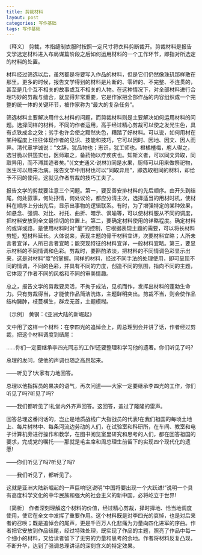 ```yaml
---
title: 剪裁材料
layout: post
categories: 写作基础
tags: 写作基础
---
```


〔释义〕 剪裁，本指缝制衣服时按照一定尺寸将衣料剪断裁开。剪裁材料是报告文学选定材料进入布局谋篇阶段之后如何运用材料的一个工作环节，即指对所选定的材料的处置。

材料经过筛选以后，虽然都是将要写入作品的材料，但是它们仍然像珠玑那样散在那里。更多的时候，报告文学得到的材料是片断的、零碎的、不完整、不连贯的，甚至是几个互不相关的故事或互不相关的人物。在这种情况下，对全部材料进行合理巧妙的剪裁与缝合，就显得非常重要，它是作家把全部作品的内容组织成一个完整的统一体的关键环节，被作家称为“最大的复杂任务”。

筛选材料主要解决用什么材料的问题，而剪裁材料则是主要解决如何运用材料的问题。选择同样的材料，不同的作者运用，高手经过精心剪裁可以使之发光生色，具有点铁成金之效；劣手也许会使之黯然失色，糟踏了好材料。可以说，如何用材在某种程度上往往体现作者的见识、技能和技巧，它可以因时、因地、因文、因人而异。清代章学诚说：“文辞，犹品物也；志识，犹工师也。橙橘楂梅，庖人得之，选甘脆以供笾实也，医师取之，备药物以疗疾疢也。知斯义者，可以同文异取，同取异用，而不滞其迹者矣。”(《文史通义·说林》)同是水果，厨师可以用来做祭祀物，医生可以用来治病。报告文学中用材也可以“同取异用”，即选取相同的材料，却给予不同的使用。这就见作者剪裁的技巧工夫了。

报告文学的剪裁要注意三个问题。第一，要妥善安排材料的先后顺序。由开头到结尾，何处叙事，何处抒情，何处议论，都应分清主次，选择适当的用材时机，使材料在顺序上分出先后，显示出事物的逻辑联系。有时，为了增强特定的某种效果，如悬念、强调、对比、衬托、曲折、暗示、讽喻等，可以使材料服从不同的调度，把材料安放到全文最恰切的位置上。第二，要确定材料使用的详略程度。确定材料的或详或路，是使用材料时对“量”的控制，它根据表现主题的需要，可以将长材料剪短，短材料延长。大体说来，表现主题的骨干材料宜详，次要材料宜略；人所未言者宜详，人所已言者宜略；能突现特征的材料宜详，一般材料宜略。第三，要显示材料的不同情调和色彩。剪裁时，要斟酌浓淡，把材料的不同情调色彩显示出来，这是对材料“度”的掌握。同样的材料，经过不同手法的处理使用，即可呈现不同的情调，不同的色彩，并具有不同的力度，创造不同的氛围，指向不同的主题，它体现了作者不同的风格和不同的审美情趣。

总之，报告文学的剪裁要灵活，不拘于成法，见机而作，发挥出材料的蓬勃生命力。只有剪裁得当，才能使作品简洁洗炼，主题鲜明突出。剪裁不当，则会使作品结构臃肿，枝蔓横生，群龙无首，主题模糊。

〔示例〕 黄钢：《亚洲大陆的新崛起》

文中用了这样一个材料：在李四光的追悼会上，周总理到会并讲了话，作者经过剪裁，把这个材料调度到结尾：

……你们一定要继承李四光同志的工作!还要整理和学习他的遗著。你们听见了吗?

总理的发问，使他的声调也随之高昂起来。

——听见了!大家有力地回答。

总理以他指挥员的果决的语气，再次问道——大家一定要继承李四光的工作，你们听见了吗?听见了吗?

——我们都听见了!礼堂内外齐声回答。这回答，盖过了隆隆的雷声。

回答总理这番问话的，岂止是地质战线广大指战员的代表!在我们祖国的每顷土地上、每片树林中、每条河流边劳动的人们，在试验室和科研所，在车间、教室和电子计算机旁进行操作和教学，在图书阅览室里研究和思考的人们，都在回答祖国的要求，完成党的嘱托——那就是毛主席和周总理生前留下的实现四个现代化的遗愿!

——你们听见了吗?听见了吗?

——我们听见了，都听见了。

这就是亚洲大陆新崛起的一声巨响!这说明“中国将要出现一个大跃进!”说明一个具有高度科学文化的中华民族和强大的社会主义的新中国，必将屹立于世界!

〔简析〕 作者深刻理解这个材料的价值，经过精心剪裁，择时择地、恰当地调度使用，使它在全文中发挥了重要作用。这个材料既是对李四光的哀悼，也是对后来者的召唤；既是追悼会的尾声，更是千百万人化悲痛为力量向四化进军的序曲。作者把它安放到作品结尾，经过特殊处理，既实现了作品的主题，照亮了作品中每一个细小的材料，又给读者留下了无穷的力量和思考的余地。作者将材料反复凸现，不断升华，达到了强调总理讲话的深刻含义的特定效果。 